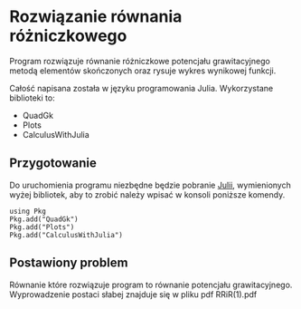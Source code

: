 # Rozwiązanie równania różniczkowego

Program rozwiązuje równanie różniczkowe potencjału grawitacyjnego metodą elementów skończonych oraz rysuje wykres wynikowej funkcji.

Całość napisana została w języku programowania Julia.
Wykorzystane biblioteki to:
* QuadGk
* Plots
* CalculusWithJulia

## Przygotowanie 
Do uruchomienia programu niezbędne będzie pobranie [Julii](https://julialang.org/downloads/), wymienionych wyżej bibliotek, aby to zrobić należy wpisać w konsoli poniższe komendy.
```
using Pkg
Pkg.add("QuadGk")
Pkg.add("Plots")
Pkg.add("CalculusWithJulia")
```
## Postawiony problem
Równanie które rozwiązuje program to równanie potencjału grawitacyjnego. Wyprowadzenie postaci słabej znajduje się w pliku pdf RRiR(1).pdf

